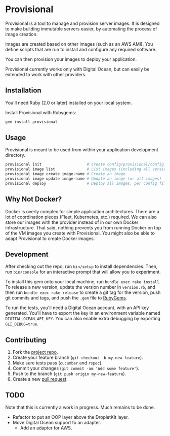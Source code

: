 Provisional
===========

Provisional is a tool to manage and provision server images.
It is designed to make building immutable servers easier,
by automating the process of image creation.

Images are created based on other images (such as an AWS AMI).
You define scripts that are run to install and configure any required software.

You can then provision your images to deploy your application.

Provisional currently works only with Digital Ocean,
but can easily be extended to work with other providers.


## Installation

You'll need Ruby (2.0 or later) installed on your local system.

Install Provisional with Rubygems:

~~~ bash
gem install provisional
~~~


## Usage

Provisional is meant to be used from within your application development directory.

~~~ bash
provisional init                    # Create config/provisional/config.yml
provisional image list              # List images (including all versions)
provisional image create image-name # Create an image
provisional image update image-name # Update an image (or all images)
provisional deploy                  # Deploy all images, per config file
~~~


## Why Not Docker?

Docker is overly complex for simple application architectures.
There are a lot of coordination pieces (Fleet, Kubernetes, etc.) required.
We can also store our images with the provider instead of in our own Docker infrastructure.
That said, nothing prevents you from running Docker on top of the VM images you create with Provisional.
You might also be able to adapt Provisional to create Docker images.


## Development

After checking out the repo, run `bin/setup` to install dependencies.
Then, run `bin/console` for an interactive prompt that will allow you to experiment.

To install this gem onto your local machine, run `bundle exec rake install`.
To release a new version, update the version number in `version.rb`,
and then run `bundle exec rake release` to create a git tag for the version,
push git commits and tags, and push the `.gem` file to [RubyGems].

To run the tests, you'll need a Digital Ocean account, with an API key generated.
You'll have to export the key in an environment variable named `DIGITAL_OCEAN_API_KEY`.
You can also enable extra debugging by exporting `GLI_DEBUG=true`.


## Contributing

1. Fork the [project repo].
2. Create your feature branch (`git checkout -b my-new-feature`).
3. Make sure tests pass (`cucumber` and `rspec`).
4. Commit your changes (`git commit -am 'Add some feature'`).
5. Push to the branch (`git push origin my-new-feature`).
6. Create a new [pull request].


## TODO

Note that this is currently a work in progress. Much remains to be done.

- Refactor to put an OOP layer above the DropletKit layer.
- Move Digital Ocean support to an adapter.
  - Add an adapter for AWS.


[project repo]: https://github.com/boochtek/ruby_preserves/fork
[pull request]: https://github.com/boochtek/ruby_preserves/pulls
[RubyGems]: https://rubygems.org
